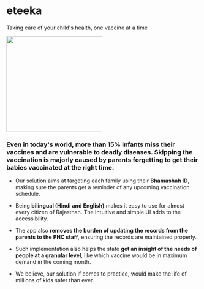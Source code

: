# eteeka
Taking care of your child's health, one vaccine at a time

<img src="https://cdn.dribbble.com/users/488314/screenshots/2965967/filler-icons-seattle-met-doctors_drib.png" height="250px">


### Even in today's world, more than 15% infants miss their vaccines and are vulnerable to deadly diseases. Skipping the vaccination is majorly caused by parents forgetting to get their babies vaccinated at the right time.

- Our solution aims at targeting each family using their **Bhamashah ID**, making sure the parents get a reminder of any upcoming vaccination schedule.

- Being **bilingual (Hindi and English)** makes it easy to use for almost every citizen of Rajasthan. The Intuitive and simple UI adds to the accessibility.

- The app also **removes the burden of updating the records from the parents to the PHC staff**, ensuring the records are maintained properly.

- Such implementation also helps the state **get an insight of the needs of people at a granular level**, like which vaccine would be in maximum demand in the coming month.

- We believe, our solution if comes to practice, would make the life of millions of kids safer than ever.
